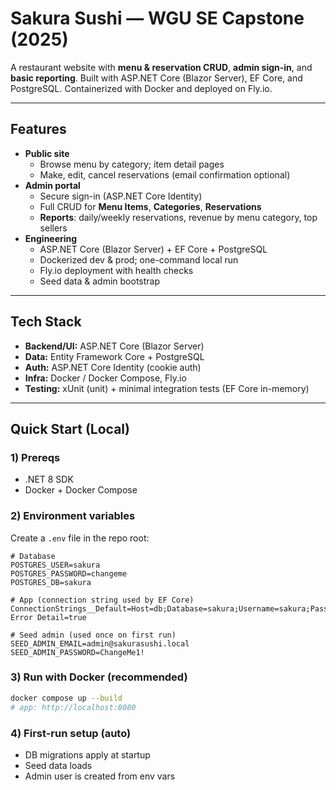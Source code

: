 # Sakura Sushi — WGU SE Capstone (2025)

A restaurant website with **menu & reservation CRUD**, **admin sign-in**, and **basic reporting**. Built with ASP.NET Core (Blazor Server), EF Core, and PostgreSQL. Containerized with Docker and deployed on Fly.io.

---

## Features

- **Public site**
  - Browse menu by category; item detail pages
  - Make, edit, cancel reservations (email confirmation optional)
- **Admin portal**
  - Secure sign-in (ASP.NET Core Identity)
  - Full CRUD for **Menu Items**, **Categories**, **Reservations**
  - **Reports**: daily/weekly reservations, revenue by menu category, top sellers
- **Engineering**
  - ASP.NET Core (Blazor Server) + EF Core + PostgreSQL
  - Dockerized dev & prod; one-command local run
  - Fly.io deployment with health checks
  - Seed data & admin bootstrap

---

## Tech Stack

- **Backend/UI:** ASP.NET Core (Blazor Server)
- **Data:** Entity Framework Core + PostgreSQL
- **Auth:** ASP.NET Core Identity (cookie auth)
- **Infra:** Docker / Docker Compose, Fly.io
- **Testing:** xUnit (unit) + minimal integration tests (EF Core in-memory)

---

## Quick Start (Local)

### 1) Prereqs
- .NET 8 SDK
- Docker + Docker Compose

### 2) Environment variables
Create a `.env` file in the repo root:

```env
# Database
POSTGRES_USER=sakura
POSTGRES_PASSWORD=changeme
POSTGRES_DB=sakura

# App (connection string used by EF Core)
ConnectionStrings__Default=Host=db;Database=sakura;Username=sakura;Password=changeme;Include Error Detail=true

# Seed admin (used once on first run)
SEED_ADMIN_EMAIL=admin@sakurasushi.local
SEED_ADMIN_PASSWORD=ChangeMe1!
```

### 3) Run with Docker (recommended)
```bash
docker compose up --build
# app: http://localhost:8080
```

### 4) First-run setup (auto)
- DB migrations apply at startup
- Seed data loads
- Admin user is created from env vars
